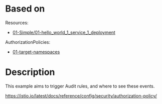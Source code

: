 
# Based on

Resources:

- [01-Simple/01-hello_world_1_service_1_deployment](../../01-Simple/01-hello_world_1_service_1_deployment)

AuthorizationPolicies:

- [01-target-namespaces](../01-target-namespaces)

# Description

This example aims to trigger Audit rules, and where to see these events.


https://istio.io/latest/docs/reference/config/security/authorization-policy/